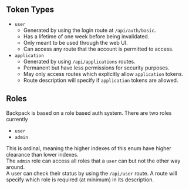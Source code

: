 ## Token Types
- `user`
	- Generated by using the login route at `/api/auth/basic`.
	- Has a lifetime of one week before being invalidated.
	- Only meant to be used through the web UI.
	- Can access any route that the account is permitted to access.
- `application`
	- Generated by using `/api/applications` routes.
	- Permanent but have less permissions for security purposes.
	- May only access routes which explicitly allow `application` tokens.
	- Route description will specify if `application` tokens are allowed.

## Roles
Backpack is based on a role based auth system. There are two roles currently

 - `user`
 - `admin`

This is ordinal, meaning the higher indexes of this enum have higher clearance than lower indexes.\
The `admin` role can access all roles that a `user` can but not the other way around.\
A user can check their status by using the `/api/user` route. A route will specify which role is required (at minimum) in its description.
